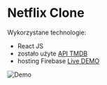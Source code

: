 # Netflix Clone

Wykorzystane technologie:

- React JS
- zostało użyte [API TMDB](https://www.themoviedb.org/?language=pl)
- hosting Firebase [Live DEMO](https://netflix-clone-8072b.web.app/)

![Demo](src\demo\netflix.gif)
